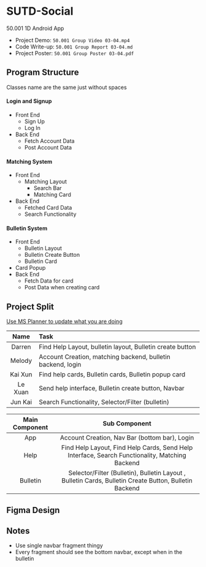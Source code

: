 # SUTD-Social
50.001 1D Android App

 - Project Demo: `50.001 Group Video 03-04.mp4`
 - Code Write-up: `50.001 Group Report 03-04.md`
 - Project Poster: `50.001 Group Poster 03-04.pdf`

## Program Structure

Classes name are the same just without spaces

#### Login and Signup
- Front End
  - Sign Up
  - Log In
- Back End
  - Fetch Account Data
  - Post Account Data

#### Matching System
- Front End
  - Matching Layout
    - Search Bar
    - Matching Card 
- Back End
  - Fetched Card Data
  - Search Functionality

#### Bulletin System
- Front End
  - Bulletin Layout
  - Bulletin Create Button
  - Bulletin Card
- Card Popup
- Back End
  - Fetch Data for card
  - Post Data when creating card


## Project Split

[Use MS Planner to update what you are doing](https://tasks.office.com/sutd.edu.sg/Home/PlanViews/3W5Q1Wd7N0WEQOoRp2s7cMgABEjJ?Type=PlanLink&Channel=Link&CreatedTime=637391868765980000)

| Name | Task |
| :---: | :--- |
| Darren | Find Help Layout, bulletin layout, Bulletin create button |
|Melody | Account Creation, matching backend, bulletin backend, login |
|Kai Xun | Find help cards, Bulletin cards, Bulletin popup card |
|Le Xuan | Send help interface, Bulletin create button, Navbar|
|Jun Kai | Search Functionality, Selector/Filter (bulletin)|


| Main Component | Sub Component |
| :---: | :---: |
App | Account Creation, Nav Bar (bottom bar), Login
Help | Find Help Layout, Find Help Cards, Send Help Interface, Search Functionality, Matching Backend
Bulletin | Selector/Filter (Bulletin), Bulletin Layout , Bulletin Cards, Bulletin Create Button, Bulletin Backend


## Figma Design

<insert images here>
<insert links here too>
  

## Notes

- Use single navbar fragment thingy
- Every fragment should see the bottom navbar, except when in the bulletin
